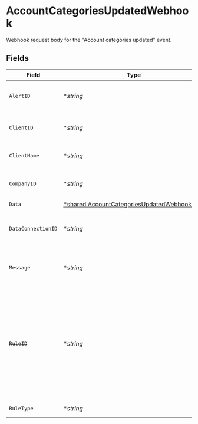 # AccountCategoriesUpdatedWebhook

Webhook request body for the "Account categories updated" event.


## Fields

| Field                                                                                                                                                    | Type                                                                                                                                                     | Required                                                                                                                                                 | Description                                                                                                                                              | Example                                                                                                                                                  |
| -------------------------------------------------------------------------------------------------------------------------------------------------------- | -------------------------------------------------------------------------------------------------------------------------------------------------------- | -------------------------------------------------------------------------------------------------------------------------------------------------------- | -------------------------------------------------------------------------------------------------------------------------------------------------------- | -------------------------------------------------------------------------------------------------------------------------------------------------------- |
| `AlertID`                                                                                                                                                | **string*                                                                                                                                                | :heavy_minus_sign:                                                                                                                                       | Unique identifier of the webhook event.                                                                                                                  |                                                                                                                                                          |
| `ClientID`                                                                                                                                               | **string*                                                                                                                                                | :heavy_minus_sign:                                                                                                                                       | Unique identifier for your client in Codat.                                                                                                              |                                                                                                                                                          |
| `ClientName`                                                                                                                                             | **string*                                                                                                                                                | :heavy_minus_sign:                                                                                                                                       | Name of your client in Codat.                                                                                                                            |                                                                                                                                                          |
| `CompanyID`                                                                                                                                              | **string*                                                                                                                                                | :heavy_minus_sign:                                                                                                                                       | Unique identifier for your SMB in Codat.                                                                                                                 | 8a210b68-6988-11ed-a1eb-0242ac120002                                                                                                                     |
| `Data`                                                                                                                                                   | [*shared.AccountCategoriesUpdatedWebhookData](../../../pkg/models/shared/accountcategoriesupdatedwebhookdata.md)                                         | :heavy_minus_sign:                                                                                                                                       | N/A                                                                                                                                                      |                                                                                                                                                          |
| `DataConnectionID`                                                                                                                                       | **string*                                                                                                                                                | :heavy_minus_sign:                                                                                                                                       | Unique identifier for a company's data connection.                                                                                                       | 2e9d2c44-f675-40ba-8049-353bfcb5e171                                                                                                                     |
| `Message`                                                                                                                                                | **string*                                                                                                                                                | :heavy_minus_sign:                                                                                                                                       | A human-readable message about the webhook.                                                                                                              |                                                                                                                                                          |
| ~~`RuleID`~~                                                                                                                                             | **string*                                                                                                                                                | :heavy_minus_sign:                                                                                                                                       | : warning: ** DEPRECATED **: This will be removed in a future release, please migrate away from it as soon as possible.<br/><br/>Unique identifier for the rule. |                                                                                                                                                          |
| `RuleType`                                                                                                                                               | **string*                                                                                                                                                | :heavy_minus_sign:                                                                                                                                       | The type of rule.                                                                                                                                        |                                                                                                                                                          |